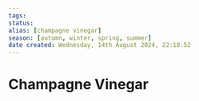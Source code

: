 ```yaml
---
tags: 
status:
alias: [champagne vinegar]
season: [autumn, winter, spring, summer]
date created: Wednesday, 14th August 2024, 22:18:52
---
```


# Champagne Vinegar